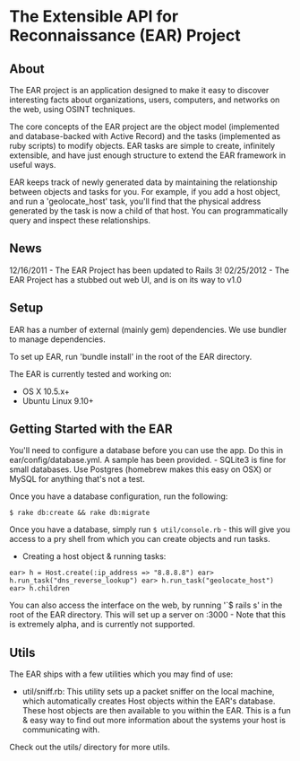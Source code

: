 # The Extensible API for Reconnaissance (EAR) Project

## About

The EAR project is an application designed to make it easy to discover interesting facts about organizations, users, computers, and networks on the web, using OSINT techniques. 

The core concepts of the EAR project are the object model (implemented and database-backed with Active Record) and the tasks (implemented as ruby scripts) to modify objects. EAR tasks are simple to create, infinitely extensible, and have just enough structure to extend the EAR framework in useful ways.

EAR keeps track of newly generated data by maintaining the relationship between objects and tasks for you. For example, if you add a host object, and run a 'geolocate_host' task, you'll find that the physical address generated by the task is now a child of that host. You can programmatically query and inspect these relationships.

## News

12/16/2011 - The EAR Project has been updated to Rails 3!
02/25/2012 - The EAR Project has a stubbed out web UI, and is on its way to v1.0

## Setup

EAR has a number of external (mainly gem) dependencies. We use bundler to manage dependencies.  

To set up EAR, run 'bundle install' in the root of the EAR directory.

The EAR is currently tested and working on:
 - OS X 10.5.x+
 - Ubuntu Linux 9.10+  

## Getting Started with the EAR

You'll need to configure a database before you can use the app. Do this in ear/config/database.yml. A sample has been provided. - SQLite3 is fine for small databases. Use Postgres (homebrew makes this easy on OSX) or MySQL for anything that's not a test. 

Once you have a database configuration, run the following:

`$ rake db:create && rake db:migrate`

Once you have a database, simply run `$ util/console.rb` - this will give you access to a pry shell from which you can create objects and run tasks. 

 - Creating a host object & running tasks: 

`ear> h = Host.create(:ip_address => "8.8.8.8")
ear> h.run_task("dns_reverse_lookup")
ear> h.run_task("geolocate_host")
ear> h.children`

You can also access the interface on the web, by running '`$ rails s' in the root of the EAR directory. This will set up a server on :3000 - Note that this is extremely alpha, and is currently not supported. 

## Utils

The EAR ships with a few utilities which you may find of use:

 - util/sniff.rb: This utility sets up a packet sniffer on the local machine, which automatically creates Host objects within the EAR's database. These host objects are then available to you within the EAR. This is a fun & easy way to find out more information about the systems your host is communicating with.

Check out the utils/ directory for more utils.
